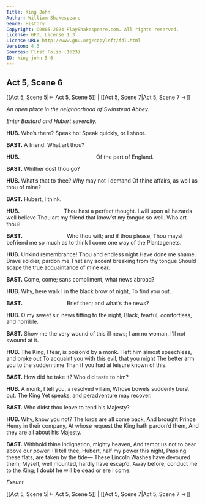 ```yaml
---
Title: King John
Author: William Shakespeare
Genre: History
Copyright: ©2005-2024 PlayShakespeare.com. All rights reserved.
License: GFDL License 1.3
License URL: http://www.gnu.org/copyleft/fdl.html
Version: 4.3
Sources: First Folio (1623)
ID: king-john-5-6
---
```


## Act 5, Scene 6
[[Act 5, Scene 5|← Act 5, Scene 5]] | [[Act 5, Scene 7|Act 5, Scene 7 →]]

*An open place in the neighborhood of Swinstead Abbey.*

*Enter Bastard and Hubert severally.*

**HUB.**
Who’s there? Speak ho! Speak quickly, or I shoot.

**BAST.**
A friend. What art thou?

**HUB.**
              Of the part of England.

**BAST.**
Whither dost thou go?

**HUB.**
What’s that to thee? Why may not I demand
Of thine affairs, as well as thou of mine?

**BAST.**
Hubert, I think.

**HUB.**
        Thou hast a perfect thought.
I will upon all hazards well believe
Thou art my friend that know’st my tongue so well.
Who art thou?

**BAST.**
        Who thou wilt; and if thou please,
Thou mayst befriend me so much as to think
I come one way of the Plantagenets.

**HUB.**
Unkind remembrance! Thou and endless night
Have done me shame. Brave soldier, pardon me
That any accent breaking from thy tongue
Should scape the true acquaintance of mine ear.

**BAST.**
Come, come; sans compliment, what news abroad?

**HUB.**
Why, here walk I in the black brow of night,
To find you out.

**BAST.**
        Brief then; and what’s the news?

**HUB.**
O my sweet sir, news fitting to the night,
Black, fearful, comfortless, and horrible.

**BAST.**
Show me the very wound of this ill news;
I am no woman, I’ll not swound at it.

**HUB.**
The King, I fear, is poison’d by a monk.
I left him almost speechless, and broke out
To acquaint you with this evil, that you might
The better arm you to the sudden time
Than if you had at leisure known of this.

**BAST.**
How did he take it? Who did taste to him?

**HUB.**
A monk, I tell you, a resolved villain,
Whose bowels suddenly burst out. The King
Yet speaks, and peradventure may recover.

**BAST.**
Who didst thou leave to tend his Majesty?

**HUB.**
Why, know you not? The lords are all come back,
And brought Prince Henry in their company,
At whose request the King hath pardon’d them,
And they are all about his Majesty.

**BAST.**
Withhold thine indignation, mighty heaven,
And tempt us not to bear above our power!
I’ll tell thee, Hubert, half my power this night,
Passing these flats, are taken by the tide⁠—
These Lincoln Washes have devoured them;
Myself, well mounted, hardly have escap’d.
Away before; conduct me to the King;
I doubt he will be dead or ere I come.

*Exeunt.*

[[Act 5, Scene 5|← Act 5, Scene 5]] | [[Act 5, Scene 7|Act 5, Scene 7 →]]